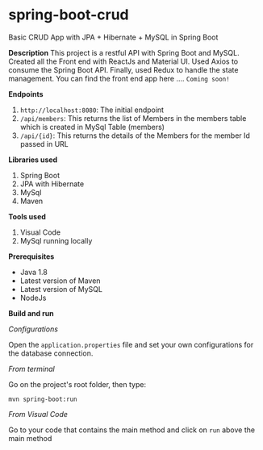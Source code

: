 # spring-boot-crud
Basic CRUD App with JPA + Hibernate + MySQL in Spring Boot

**Description**
This project is a restful API with Spring Boot and MySQL. Created all the Front end with ReactJs and Material UI. Used Axios to consume the Spring Boot API. Finally, used Redux to handle the state management. You can find the front end app here .... `Coming soon!`

**Endpoints**

1. `http://localhost:8080`: The initial endpoint
2. `/api/members`: This returns the list of Members in the members table which is created in MySql Table (members)
3. `/api/{id}`: This returns the details of the Members for the member Id passed in URL

**Libraries used**

1. Spring Boot
2. JPA with Hibernate
3. MySql
4. Maven

**Tools used**

1. Visual Code
2. MySql running locally

**Prerequisites**
* Java 1.8
* Latest version of Maven
* Latest version of MySQL
* NodeJs 

**Build and run**

*Configurations*

Open the `application.properties` file and set your own configurations for the database connection.

*From terminal*

Go on the project's root folder, then type:

`mvn spring-boot:run` 

*From Visual Code*

Go to your code that contains the main method and click on `run` above the main method
